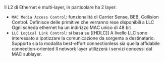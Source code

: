 Il L2 di Ethernet è multi-layer, in particolare ha 2 layer:
- `MAC Media Access Control`: funzionalità di Carrier Sense, BEB, Collision Control. 
	Definisce delle primitive che verranno rese disponibili a LLC
	Ogni scheda ethernet ha un indirizzo MAC unico di 48 bit
- `LLC Logical Link Control`: si basa su [[HDLC]] 
	A livello LLC sono interessato a ipotizzare la comunicazione da sorgente a destinatario. Supporta sia la modalita best-effort connectionless sia quella affidabile connection-oriented
	Il network layer utilizzerà i servizi concessi dal MAC sublayer.